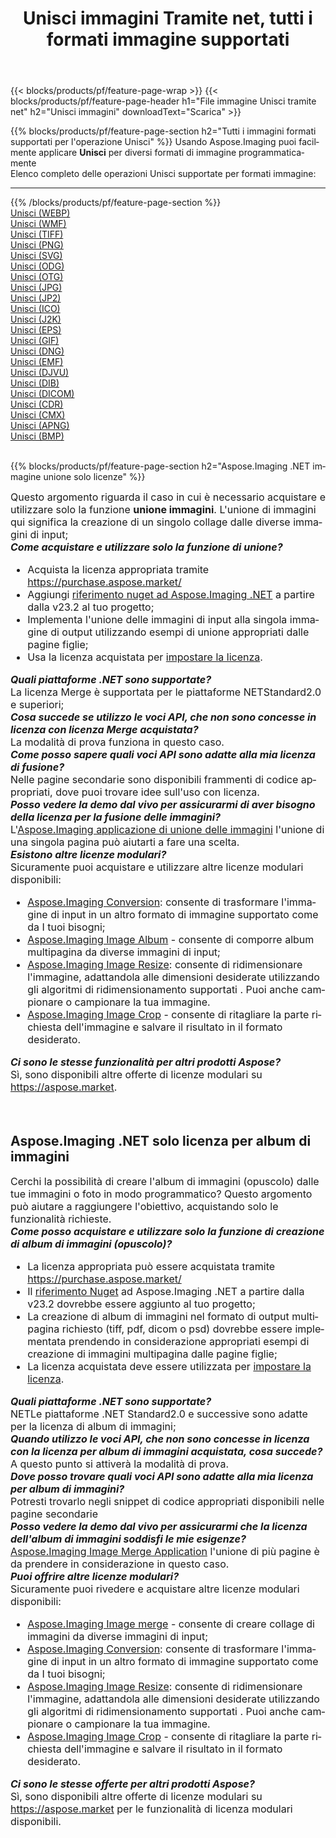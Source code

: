 ﻿---
title: Unisci immagini Tramite net, tutti i formati immagine supportati 
weight: 3920
url: /it/net/merge 
lang: it
langdirlevel: 2
locales: zh-hans,ja,it,ru,de,es,fr,nl,id,lt,pl,pt,vi,tr,ko,zh-hant,ar,hi,th,sv,cs,uk,he
description: Usando Aspose.Imaging puoi facilmente Unisci immagini tramite net
---

{{< blocks/products/pf/feature-page-wrap >}}
{{< blocks/products/pf/feature-page-header h1="File immagine Unisci tramite net" h2="Unisci immagini" downloadText="Scarica" >}}


{{% blocks/products/pf/feature-page-section  h2="Tutti i immagini formati supportati per l'operazione Unisci" %}}
Usando Aspose.Imaging puoi facilmente applicare **Unisci** per diversi formati di immagine programmaticamente
<br/>
Elenco completo delle operazioni Unisci supportate per formati immagine:
<hr/>
{{% /blocks/products/pf/feature-page-section %}}
<div class="container-fluid productfamilypage bg-gray">
    <div class="convertypes bg-gray agp-content section">
        <div class="container">
		<div class="row other-converters">
		    <div class='col-md-2 other-converter remove-lp remove-rp'><a href="/imaging/it/net/merge/webp" >Unisci (WEBP)</a></div><div class='col-md-2 other-converter remove-lp remove-rp'><a href="/imaging/it/net/merge/wmf" >Unisci (WMF)</a></div><div class='col-md-2 other-converter remove-lp remove-rp'><a href="/imaging/it/net/merge/tiff" >Unisci (TIFF)</a></div><div class='col-md-2 other-converter remove-lp remove-rp'><a href="/imaging/it/net/merge/png" >Unisci (PNG)</a></div><div class='col-md-2 other-converter remove-lp remove-rp'><a href="/imaging/it/net/merge/svg" >Unisci (SVG)</a></div><div class='col-md-2 other-converter remove-lp remove-rp'><a href="/imaging/it/net/merge/odg" >Unisci (ODG)</a></div><div class='col-md-2 other-converter remove-lp remove-rp'><a href="/imaging/it/net/merge/otg" >Unisci (OTG)</a></div><div class='col-md-2 other-converter remove-lp remove-rp'><a href="/imaging/it/net/merge/jpg" >Unisci (JPG)</a></div><div class='col-md-2 other-converter remove-lp remove-rp'><a href="/imaging/it/net/merge/jp2" >Unisci (JP2)</a></div><div class='col-md-2 other-converter remove-lp remove-rp'><a href="/imaging/it/net/merge/ico" >Unisci (ICO)</a></div><div class='col-md-2 other-converter remove-lp remove-rp'><a href="/imaging/it/net/merge/j2k" >Unisci (J2K)</a></div><div class='col-md-2 other-converter remove-lp remove-rp'><a href="/imaging/it/net/merge/eps" >Unisci (EPS)</a></div><div class='col-md-2 other-converter remove-lp remove-rp'><a href="/imaging/it/net/merge/gif" >Unisci (GIF)</a></div><div class='col-md-2 other-converter remove-lp remove-rp'><a href="/imaging/it/net/merge/dng" >Unisci (DNG)</a></div><div class='col-md-2 other-converter remove-lp remove-rp'><a href="/imaging/it/net/merge/emf" >Unisci (EMF)</a></div><div class='col-md-2 other-converter remove-lp remove-rp'><a href="/imaging/it/net/merge/djvu" >Unisci (DJVU)</a></div><div class='col-md-2 other-converter remove-lp remove-rp'><a href="/imaging/it/net/merge/dib" >Unisci (DIB)</a></div><div class='col-md-2 other-converter remove-lp remove-rp'><a href="/imaging/it/net/merge/dicom" >Unisci (DICOM)</a></div><div class='col-md-2 other-converter remove-lp remove-rp'><a href="/imaging/it/net/merge/cdr" >Unisci (CDR)</a></div><div class='col-md-2 other-converter remove-lp remove-rp'><a href="/imaging/it/net/merge/cmx" >Unisci (CMX)</a></div><div class='col-md-2 other-converter remove-lp remove-rp'><a href="/imaging/it/net/merge/apng" >Unisci (APNG)</a></div><div class='col-md-2 other-converter remove-lp remove-rp'><a href="/imaging/it/net/merge/bmp" >Unisci (BMP)</a></div>
                </div>
        </div>
    </div>
</div>
<br/>

{{% blocks/products/pf/feature-page-section  h2="Aspose.Imaging .NET immagine unione solo licenze" %}}
<div style="font-size:16px;">
Questo argomento riguarda il caso in cui è necessario acquistare e utilizzare solo la funzione <b>unione immagini</b>. L'unione di immagini qui significa la creazione di un singolo collage dalle diverse immagini di input; <br/>
<i><b>Come acquistare e utilizzare solo la funzione di unione?</b></i>
<ul>
<li>
Acquista la licenza appropriata tramite <a href="https://purchase.aspose.market/">https://purchase.aspose.market/</a>
</li>
<li>
Aggiungi <a href="https://www.nuget.org/packages/Aspose.Imaging">riferimento nuget ad Aspose.Imaging .NET</a> a partire dalla v23.2 al tuo progetto;
</li>
<li>
Implementa l'unione delle immagini di input alla singola immagine di output utilizzando esempi di unione appropriati dalle pagine figlie;
</li>
<li>
Usa la licenza acquistata per <a href="https://docs.aspose.com/imaging/net/licensing/">impostare la licenza</a>.
</li>
</ul>
<i><b>Quali piattaforme .NET sono supportate?</b></i> <br/>
La licenza Merge è supportata per le piattaforme NETStandard2.0 e superiori;<br/>
<i><b>Cosa succede se utilizzo le voci API, che non sono concesse in licenza con licenza Merge acquistata?</b></i><br/>
La modalità di prova funziona in questo caso.<br/>
<i><b>Come posso sapere quali voci API sono adatte alla mia licenza di fusione?</b></i><br/>
Nelle pagine secondarie sono disponibili frammenti di codice appropriati, dove puoi trovare idee sull'uso con licenza.<br/>
<i><b>Posso vedere la demo dal vivo per assicurarmi di aver bisogno della licenza per la fusione delle immagini?</b></i><br/>
L'<a href="https://products.aspose.app/imaging/it/image-merge/">Aspose.Imaging applicazione di unione delle immagini</a> l'unione di una singola pagina può aiutarti a fare una scelta.<br />
<i><b>Esistono altre licenze modulari?</b></i><br/>
Sicuramente puoi acquistare e utilizzare altre licenze modulari disponibili:<br/>
<ul>
<li>
<a href="https://products.aspose.com/imaging/it/net/conversion/">Aspose.Imaging Conversion</a>: consente di trasformare l'immagine di input in un altro formato di immagine supportato come da I tuoi bisogni;
</li>
<li>
<a href="https://products.aspose.com/imaging/it/net/merge/">Aspose.Imaging Image Album</a> - consente di comporre album multipagina da diverse immagini di input;
</li>
<li>
<a href="https://products.aspose.com/imaging/it/net/resize/">Aspose.Imaging Image Resize</a>: consente di ridimensionare l'immagine, adattandola alle dimensioni desiderate utilizzando gli algoritmi di ridimensionamento supportati . Puoi anche campionare o campionare la tua immagine.
</li>
<li>
<a href="https://products.aspose.com/imaging/it/net/crop/">Aspose.Imaging Image Crop</a> - consente di ritagliare la parte richiesta dell'immagine e salvare il risultato in il formato desiderato.
</li>
</ul>
<i><b>Ci sono le stesse funzionalità per altri prodotti Aspose?</b></i><br/>
Sì, sono disponibili altre offerte di licenze modulari su <a href="https://aspose.market">https://aspose.market</a>.
</div>
<br/>

<br/>
<h2>Aspose.Imaging .NET solo licenza per album di immagini</h2>
<div style="font-size:16px;">
Cerchi la possibilità di creare l'album di immagini (opuscolo) dalle tue immagini o foto in modo programmatico? Questo argomento può aiutare a raggiungere l'obiettivo, acquistando solo le funzionalità richieste.<br/>
<i><b>Come posso acquistare e utilizzare solo la funzione di creazione di album di immagini (opuscolo)?</b></i>
<ul>
<li>
La licenza appropriata può essere acquistata tramite <a href="https://purchase.aspose.market/">https://purchase.aspose.market/</a>
</li>
<li>
Il <a href="https://www.nuget.org/packages/Aspose.Imaging">riferimento Nuget</a> ad Aspose.Imaging .NET a partire dalla v23.2 dovrebbe essere aggiunto al tuo progetto;
</li>
<li>
La creazione di album di immagini nel formato di output multipagina richiesto (tiff, pdf, dicom o psd) dovrebbe essere implementata prendendo in considerazione appropriati esempi di creazione di immagini multipagina dalle pagine figlie;
</li>
<li>
La licenza acquistata deve essere utilizzata per <a href="https://docs.aspose.com/imaging/net/licensing/">impostare la licenza</a>.
</li>
</ul>
<i><b>Quali piattaforme .NET sono supportate?</b></i> <br/>
NETLe piattaforme .NET Standard2.0 e successive sono adatte per la licenza di album di immagini;<br/>
<i><b>Quando utilizzo le voci API, che non sono concesse in licenza con la licenza per album di immagini acquistata, cosa succede?</b></i><br/>
A questo punto si attiverà la modalità di prova.<br/>
<i><b>Dove posso trovare quali voci API sono adatte alla mia licenza per album di immagini?</b></i><br/>
Potresti trovarlo negli snippet di codice appropriati disponibili nelle pagine secondarie<br/>
<i><b>Posso vedere la demo dal vivo per assicurarmi che la licenza dell'album di immagini soddisfi le mie esigenze?</b></i><br/>
<a href="https://products.aspose.app/imaging/it/image-merge/">Aspose.Imaging Image Merge Application</a> l'unione di più pagine è da prendere in considerazione in questo caso. <br/>
<i><b>Puoi offrire altre licenze modulari?</b></i><br/>
Sicuramente puoi rivedere e acquistare altre licenze modulari disponibili:<br/>
<ul>
<li>
<a href="https://products.aspose.com/imaging/it/net/merge/">Aspose.Imaging Image merge</a> - consente di creare collage di immagini da diverse immagini di input;
</li>
<li>
<a href="https://products.aspose.com/imaging/it/net/conversion/">Aspose.Imaging Conversion</a>: consente di trasformare l'immagine di input in un altro formato di immagine supportato come da I tuoi bisogni;
</li>
<li>
<a href="https://products.aspose.com/imaging/it/net/resize/">Aspose.Imaging Image Resize</a>: consente di ridimensionare l'immagine, adattandola alle dimensioni desiderate utilizzando gli algoritmi di ridimensionamento supportati . Puoi anche campionare o campionare la tua immagine.
</li>
<li>
<a href="https://products.aspose.com/imaging/it/net/crop/">Aspose.Imaging Image Crop</a> - consente di ritagliare la parte richiesta dell'immagine e salvare il risultato in il formato desiderato.
</li>
</ul>
<i><b>Ci sono le stesse offerte per altri prodotti Aspose?</b></i><br/>
Sì, sono disponibili altre offerte di licenze modulari su <a href="https://aspose.market">https://aspose.market</a> per le funzionalità di licenza modulari disponibili.
</div>
<br/>
